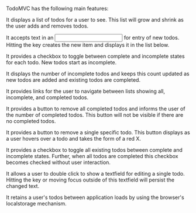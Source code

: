TodoMVC has the following main features: 

It displays a list of todos for a user to see. This list will grow and shrink as the user adds and removes todos.

It accepts text in an <input> for entry of new todos. Hitting the <enter> key creates the new item and displays it in the list below.

It provides a checkbox to toggle between complete and incomplete states for each todo. New todos start as incomplete.

It displays the number of incomplete todos and keeps this count updated as new todos are added and existing todos are completed.

It provides links for the user to navigate between lists showing all, incomplete, and completed todos.

It provides a button to remove all completed todos and informs the user of the number of completed todos. This button will not be visible if there are no completed todos.

It provides a button to remove a single specific todo. This button displays as a user hovers over a todo and takes the form of a red X.

It provides a checkbox to toggle all existing todos between complete and incomplete states. Further, when all todos are completed this checkbox becomes checked without user interaction.

It allows a user to double click to show a textfield for editing a single todo. Hitting the <enter> key or moving focus outside of this textfield will persist the changed text.

It retains a user's todos between application loads by using the browser's localstorage mechanism.

